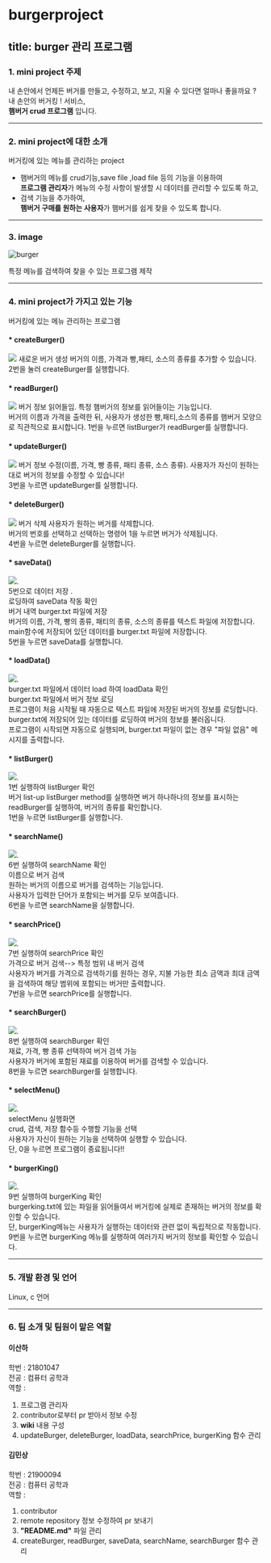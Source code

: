# burgerproject
## title: burger 관리 프로그램


### 1. mini project 주제<br>
내 손안에서 언제든 버거를 만들고, 수정하고, 보고, 지울 수 있다면 얼마나 좋을까요 ?<br>
내 손안의 버거킹 ! 서비스,  
**햄버거 crud 프로그램**  입니다.

___

### 2. mini project에 대한 소개<br>  
버거킹에 있는 메뉴를 관리하는 project   
+ 햄버거의 메뉴를 crud기능,save file ,load file 등의 기능을 이용하여     
**프로그램 관리자**가 메뉴의 수정 사항이 발생할 시 데이터를 관리할 수 있도록 하고,  
+ 검색 기능을 추가하여,  
**햄버거 구매를 원하는 사용자**가 햄버거를 쉽게 찾을 수 있도록 합니다.  

___

### 3. image <br>
 ![burger](https://user-images.githubusercontent.com/48049882/166153412-6b89246b-c449-4f38-b82e-894a4db9d244.jpg)

특정 메뉴를 검색하여 찾을 수 있는 프로그램 제작

___
### 4. mini project가 가지고 있는 기능 <br>  
버거킹에 있는 메뉴 관리하는 프로그램  
#### * createBurger()  
  <img src ="https://github.com/ossproject2022/burgerproject/blob/main/screenshots/create_image.png?raw=true"></img>
  새로운 버거 생성
  버거의 이름, 가격과 빵,패티, 소스의 종류를 추가할 수 있습니다.  
  2번을 눌러 createBurger를 실행합니다.  
#### * readBurger()  
  <img src ="https://github.com/ossproject2022/burgerproject/blob/main/screenshots/read_image.png?raw=true"></img>
  버거 정보 읽어들임. 
  특정 햄버거의 정보를 읽어들이는 기능입니다.  
  버거의 이름과 가격을 출력한 뒤, 사용자가 생성한 빵,패티,소스의 종류를 햄버거 모양으로 직관적으로 표시합니다. 
  1번을 누르면 listBurger가 readBurger를 실행합니다.     
#### * updateBurger()  
  <img src ="https://github.com/ossproject2022/burgerproject/blob/main/screenshots/update_image.png?raw=true"></img> 
  버거 정보 수정(이름, 가격, 빵 종류, 패티 종류, 소스 종류). 
  사용자가 자신이 원하는 대로 버거의 정보를 수정할 수 있습니다!  
  3번을 누르면 updateBurger를 실행합니다.  
#### * deleteBurger()  
  <img src ="https://github.com/ossproject2022/burgerproject/blob/main/screenshots/delete_image.png?raw=true"></img>
   버거 삭제
   사용자가 원하는 버거를 삭제합니다.  
   버거의 번호를 선택하고 선택하는 명령어 1을 누르면 버거가 삭제됩니다.  
   4번을 누르면 deleteBurger를 실행합니다.  
#### * saveData()  
  <img src="https://github.com/ossproject2022/burgerproject/blob/main/screenshots/sava_data1.jpeg?raw=true"></img>.  
  5번으로 데이터 저장
  <img scr="https://github.com/ossproject2022/burgerproject/blob/main/screenshots/save_data.jpeg?raw=true"></img>.  
  로딩하여 saveData 작동 확인  
  버거 내역 burger.txt 파일에 저장  
  버거의 이름, 가격, 빵의 종류, 패티의 종류, 소스의 종류를 텍스트 파일에 저장합니다.  
  main함수에 저장되어 있던 데이터를 burger.txt 파일에 저장합니다.  
  5번을 누르면 saveData를 실행합니다.  
#### * loadData()   
  <img src="https://github.com/ossproject2022/burgerproject/blob/main/screenshots/sava_data1.jpeg?raw=true"></img>.  
  burger.txt 파일에서 데이터 load 하여 loadData 확인  
  burger.txt 파일에서 버거 정보 로딩  
  프로그램이 처음 시작될 때 자동으로 텍스트 파일에 저장된 버거의 정보를 로딩합니다.  
  burger.txt에 저장되어 있는 데이터를 로딩하여 버거의 정보를 불러옵니다.  
  프로그램이 시작되면 자동으로 실행되며, burger.txt 파일이 없는 경우 "파일 없음" 메시지를 출력합니다.  
#### * listBurger()  
  <img src="https://github.com/ossproject2022/burgerproject/blob/main/screenshots/read_image.png?raw=true"></img>.  
  1번 실행하여 listBurger 확인  
  버거 list-up 
  listBurger method를 실행하면 버거 하나하나의 정보를 표시하는 readBurger를 실행하여, 버거의 종류를 확인합니다.  
  1번을 누르면 listBurger를 실행합니다.  
#### * searchName()  
  <img src="https://github.com/ossproject2022/burgerproject/blob/main/screenshots/search_name.jpeg?raw=true"></img>.  
  6번 실행하여 searchName 확인  
  이름으로 버거 검색  
  원하는 버거의 이름으로 버거를 검색하는 기능입니다.  
  사용자가 입력한 단어가 포함되는 버거를 모두 보여줍니다.  
  6번을 누르면 searchName을 실행합니다.  
#### * searchPrice() <br>  
  <img src="https://github.com/ossproject2022/burgerproject/blob/main/screenshots/search_price.jpeg?raw=true"></img>.   
  7번 실행하여 searchPrice 확인   
  가격으로 버거 검색--> 특정 범위 내 버거 검색  
  사용자가 버거를 가격으로 검색하기를 원하는 경우, 지불 가능한 최소 금액과 최대 금액을 검색하여 해당 범위에 포함되는 버거만 출력합니다.   
  7번을 누르면 searchPrice를 실행합니다.  
#### * searchBurger() <br>  
  <img src="https://github.com/ossproject2022/burgerproject/blob/main/screenshots/search_burger.jpeg?raw=true"></img>.  
  8번 실행하여 searchBurger 확인  
  재료, 가격, 빵 종류 선택하여 버거 검색 가능  
  사용자가 버거에 포함된 재료를 이용하여 버거를 검색할 수 있습니다.   
  8번을 누르면 searchBurger를 실행합니다.   
#### * selectMenu() <br>  
  <img src="https://github.com/ossproject2022/burgerproject/blob/main/screenshots/select_menu.jpeg?raw=true"></img>.  
  selectMenu 실행화면  
  crud, 검색, 저장 함수등 수행할 기능을 선택   
  사용자가 자신이 원하는 기능을 선택하여 실행할 수 있습니다.  
  단, 0을 누르면 프로그램이 종료됩니다!!  
#### * burgerKing() <br>  
  <img src="https://github.com/ossproject2022/burgerproject/blob/main/screenshots/search_burger.jpeg?raw=true"></img>.   
  9번 실행하여 burgerKing 확인  
  burgerking.txt에 있는 파일을 읽어들여서 버거킹에 실제로 존재하는 버거의 정보를 확인할 수 있습니다.  
  단, burgerKing메뉴는 사용자가 실행하는 데이터와 관련 없이 독립적으로 작동합니다.  
  9번을 누르면 burgerKing 메뉴를 실행하여 여러가지 버거의 정보를 확인할 수 있습니다.  
___
### 5. 개발 환경 및 언어<br>  
 Linux, c 언어  
___
### 6. 팀 소개 및 팀원이 맡은 역할<br>  
 #### 이산하 ####  
학번 :  21801047  
전공 :  컴퓨터 공학과   
역할 :    
1. 프로그램 관리자  
2. contributor로부터 pr 받아서 정보 수정
3. **wiki** 내용 구성
4. updateBurger, deleteBurger, loadData, searchPrice, burgerKing 함수 관리
       
 #### 김민상 ####
학번 :  21900094  
전공 :  컴퓨터 공학과   
역할 :  
1. contributor   
2. remote repository 정보 수정하여 pr 보내기  
3. **"README.md"** 파일 관리  
4. createBurger, readBurger, saveData, searchName, searchBurger 함수 관리    
